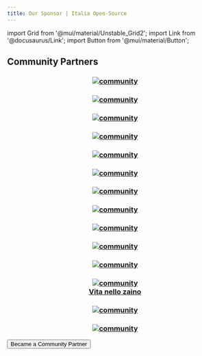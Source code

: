 ```yaml
---
title: Our Sponsor | Italia Open-Source
---
```


import Grid from '@mui/material/Unstable_Grid2';
import Link from '@docusaurus/Link';
import Button from '@mui/material/Button';

## Community Partners

<Grid container>
    <Grid xs={12} sm={4} padding={3}>
        <a href="/communities/codemotion">
        <h3 align="center"><img src="/img/community-partners/codemotion.png" alt="community"/></h3>
        </a>
    </Grid>
    <Grid xs={12} sm={4} padding={3}>
        <a href="/communities/schrodinger-hat"><h3 align="center"><img src="/img/community-partners/schrodinger-hat.png" alt="community"/></h3>
        </a>
    </Grid>
    <Grid xs={12} sm={4} padding={3}>
        <a href="/communities/kcd-italy"><h3 align="center"><img src="/img/community-partners/kcd-italy.svg" alt="community"/></h3>
        </a>
    </Grid>
    <Grid xs={12} sm={4} padding={3}>
        <a href="/communities/hr-feat-ict"><h3 align="center"><img src="/img/community-partners/hr-feat-ict.png" alt="community"/></h3>
        </a>
    </Grid>
    <Grid xs={12} sm={4} padding={3}>
        <a href="/communities/latina-in-tech">
        <h3 align="center"><img src="/img/community-partners/lit.png" alt="community"/></h3>
        </a>
    </Grid>
    <Grid xs={12} sm={4} padding={3}>
        <a href="/communities/la-locanda-del-tech"><h3 align="center"><img src="/img/community-partners/la-locanda-del-tech.png" alt="community"/></h3>
        </a>
    </Grid>
    <Grid xs={12} sm={4} padding={3}>
        <a href="/communities/giuppi-dev"><h3 align="center"><img src="/img/community-partners/giuppi_dev_.png" alt="community"/></h3>
        </a>
    </Grid>
    <Grid xs={12} sm={4} padding={3}>
        <a href="/communities/techcompenso"><h3 align="center"><img src="/img/community-partners/tech-compenso.svg" alt="community"/></h3>
        </a>
    </Grid>
    <Grid xs={12} sm={4} padding={3}>
        <a href="/communities/fullremote.it"><h3 align="center"><img src="/img/community-partners/fullremote.png" alt="community"/></h3>
        </a>
    </Grid>
    <Grid xs={12} sm={4} padding={3}>
        <a href="/communities/grusp"><h3 align="center"><img src="/img/community-partners/grusp.png" alt="community"/></h3>
        </a>
    </Grid>
    <Grid xs={12} sm={4} padding={3}>
        <a href="/communities/continuous-delivery"><h3 align="center"><img src="/img/community-partners/continuous-delivery.png" alt="community"/></h3>
        </a>
    </Grid>
    <Grid xs={12} sm={4} padding={3}>
        <a href="/communities/vita-nello-zaino">
        <h3 align="center"><img src="/img/community-partners/vitanellozaino.webp" alt="community"/><br/>Vita nello zaino</h3>
        </a>
    </Grid>
    <Grid xs={12} sm={4} padding={3}>
        <a href="/communities/edoardo-dusi"><h3 align="center"><img src="/img/community-partners/buongiorno-da-edo.png" alt="community"/></h3>
        </a>
    </Grid>
    <Grid xs={12} sm={4} padding={3}>
        <a href="/communities/need-for-nerd"><h3 align="center"><img src="/img/community-partners/need-for-nerd.png" alt="community"/></h3>
        </a>
    </Grid>
</Grid>

<Grid container>
    <Grid xs={12} sm={4} >
        <Link href="/contributors/partners">
            <Button variant="contained" fullWidth={true}>
                <span>Became a Community Partner</span>
            </Button>
        </Link>
    </Grid>
</Grid>
